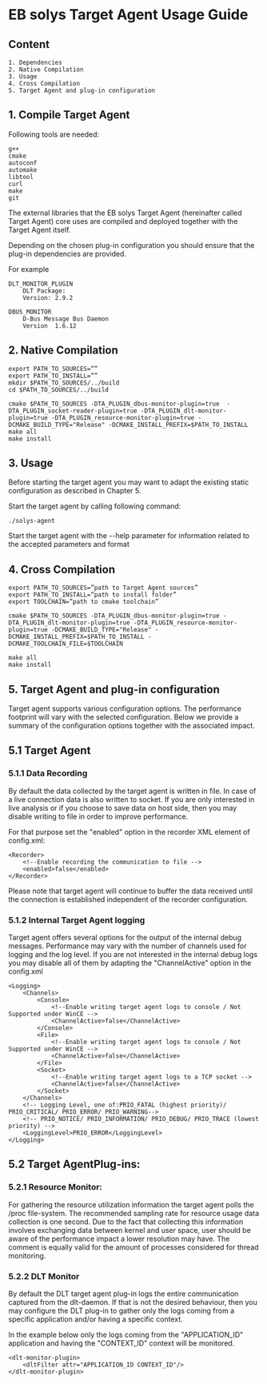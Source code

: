 ﻿# EB solys Target Agent Usage Guide

## Content

	1. Dependencies
	2. Native Compilation
	3. Usage
	4. Cross Compilation
	5. Target Agent and plug-in configuration

##  1.	Compile Target Agent


Following tools are needed:

	g++
	cmake
	autoconf
	automake
	libtool
	curl
	make
	git

The external libraries that the EB solys Target Agent (hereinafter called Target Agent) core uses are compiled and deployed together with the Target Agent itself.

Depending on the chosen plug-in configuration you should ensure that the plug-in dependencies are provided.

For example

	DLT_MONITOR_PLUGIN
		DLT Package:
		Version: 2.9.2

	DBUS_MONITOR
		D-Bus Message Bus Daemon
		Version  1.6.12

##  2.	Native Compilation

	export PATH_TO_SOURCES=””
	export PATH_TO_INSTALL=””
	mkdir $PATH_TO_SOURCES/../build
	cd $PATH_TO_SOURCES/../build

	cmake $PATH_TO_SOURCES -DTA_PLUGIN_dbus-monitor-plugin=true  -DTA_PLUGIN_socket-reader-plugin=true -DTA_PLUGIN_dlt-monitor-plugin=true -DTA_PLUGIN_resource-monitor-plugin=true -DCMAKE_BUILD_TYPE="Release" -DCMAKE_INSTALL_PREFIX=$PATH_TO_INSTALL
	make all
	make install

## 3. Usage

Before starting the target agent you may want to adapt the existing static configuration as described in Chapter 5.

Start the target agent by calling following command:

	./solys-agent

Start the target agent with the --help parameter for information related to the accepted parameters and format

##  4. Cross Compilation

	export PATH_TO_SOURCES=”path to Target Agent sources”
	export PATH_TO_INSTALL=”path to install folder”
	export TOOLCHAIN=”path to cmake toolchain”

	cmake $PATH_TO_SOURCES -DTA_PLUGIN_dbus-monitor-plugin=true -DTA_PLUGIN_dlt-monitor-plugin=true -DTA_PLUGIN_resource-monitor-plugin=true -DCMAKE_BUILD_TYPE="Release" -DCMAKE_INSTALL_PREFIX=$PATH_TO_INSTALL -DCMAKE_TOOLCHAIN_FILE=$TOOLCHAIN

	make all
	make install

## 5. Target Agent and plug-in configuration

Target agent supports various configuration options. The performance footprint will vary with the selected configuration.
Below we provide a summary of the configuration options together with the associated impact.

## 5.1 Target Agent

### 5.1.1	Data Recording

By default the data collected by the target agent is written in file.
In case of a live connection data is also written to socket.
If you are only interested in live analysis or if you choose to save data on host side, then you may disable writing to file in order to improve performance.

For that purpose set the "enabled" option in the recorder XML element of config.xml:

	<Recorder>
		<!--Enable recording the communication to file -->
		<enabled>false</enabled>
	</Recorder>

Please note that target agent will continue to buffer the data received until the connection is established independent of the recorder configuration.

### 5.1.2	Internal Target Agent logging

Target agent offers several options for the output of the internal debug messages.
Performance may vary with the number of channels used for logging and the log level.
If you are not interested in the internal debug logs you may disable all of them by adapting the "ChannelActive" option in the config.xml

	<Logging>
		<Channels>
			<Console>
				<!--Enable writing target agent logs to console / Not Supported under WinCE -->
				<ChannelActive>false</ChannelActive>
			</Console>
			<File>
				<!--Enable writing target agent logs to console / Not Supported under WinCE -->
				<ChannelActive>false</ChannelActive>
			</File>
			<Socket>
				<!--Enable writing target agent logs to a TCP socket -->
				<ChannelActive>false</ChannelActive>
			</Socket>
		</Channels>
		<!-- Logging Level, one of:PRIO_FATAL (highest priority)/ PRIO_CRITICAL/ PRIO_ERROR/ PRIO_WARNING-->
		<!-- PRIO_NOTICE/ PRIO_INFORMATION/ PRIO_DEBUG/ PRIO_TRACE (lowest priority) -->
		<LoggingLevel>PRIO_ERROR</LoggingLevel>
	</Logging>

## 5.2 Target AgentPlug-ins:

### 5.2.1 Resource Monitor:

For gathering the resource utilization information the target agent polls the /proc file-system. The recommended sampling rate for resource usage data collection is one second.
Due to the fact that collecting this information involves exchanging data between kernel and user space,
user should be aware of the performance impact a lower resolution may have. The comment is equally valid for the amount of  processes considered for thread monitoring.

### 5.2.2 DLT Monitor

By default the DLT target agent plug-in logs the entire communication captured from the dlt-daemon.
If that is not the desired behaviour, then you may configure the DLT plug-in to gather only the logs coming from a specific application and/or having a specific context.

In the example below only the logs coming from the "APPLICATION_ID" application and having the "CONTEXT_ID" context will be monitored.

	<dlt-monitor-plugin>
		<dltFilter attr="APPLICATION_ID CONTEXT_ID"/>
	</dlt-monitor-plugin>
